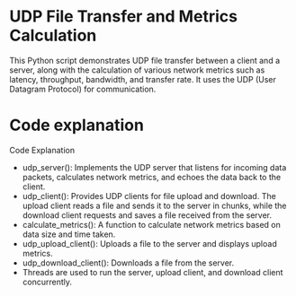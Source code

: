 # UDP File Transfer and Metrics Calculation

This Python script demonstrates UDP file transfer between a client and a server, along with the calculation of various network metrics such as latency, throughput, bandwidth, and transfer rate. It uses the UDP (User Datagram Protocol) for communication.   

# Code explanation 
Code Explanation

* udp_server(): Implements the UDP server that listens for incoming data packets, calculates network metrics, and echoes the data back to the client.
* udp_client(): Provides UDP clients for file upload and download. The upload client reads a file and sends it to the server in chunks, while the download client requests and saves a file received from the server.
* calculate_metrics(): A function to calculate network metrics based on data size and time taken.
* udp_upload_client(): Uploads a file to the server and displays upload metrics.
* udp_download_client(): Downloads a file from the server.
* Threads are used to run the server, upload client, and download client concurrently.

